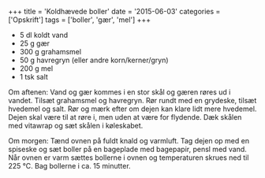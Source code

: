 +++
title = 'Koldhævede boller'
date = '2015-06-03'
categories = ['Opskrift']
tags = ['boller', 'gær', 'mel']
+++

- 5 dl koldt vand
- 25 g gær
- 300 g grahamsmel
- 50 g havregryn (eller andre korn/kerner/gryn)
- 200 g mel
- 1 tsk salt

Om aftenen: Vand og gær kommes i en stor skål og gæren røres ud i vandet. Tilsæt grahamsmel og havregryn. Rør rundt med
en grydeske, tilsæt hvedemel og salt. Rør og mærk efter om dejen kan klare lidt mere hvedemel. Dejen skal være til at
røre i, men uden at være for flydende. Dæk skålen med vitawrap og sæt skålen i køleskabet.

Om morgen: Tænd ovnen på fuldt knald og varmluft. Tag dejen op med en spiseske og sæt boller på en bageplade med
bagepapir, pensl med vand. Når ovnen er varm sættes bollerne i ovnen og temperaturen skrues ned til 225 °C. Bag bollerne
i ca. 15 minutter.
